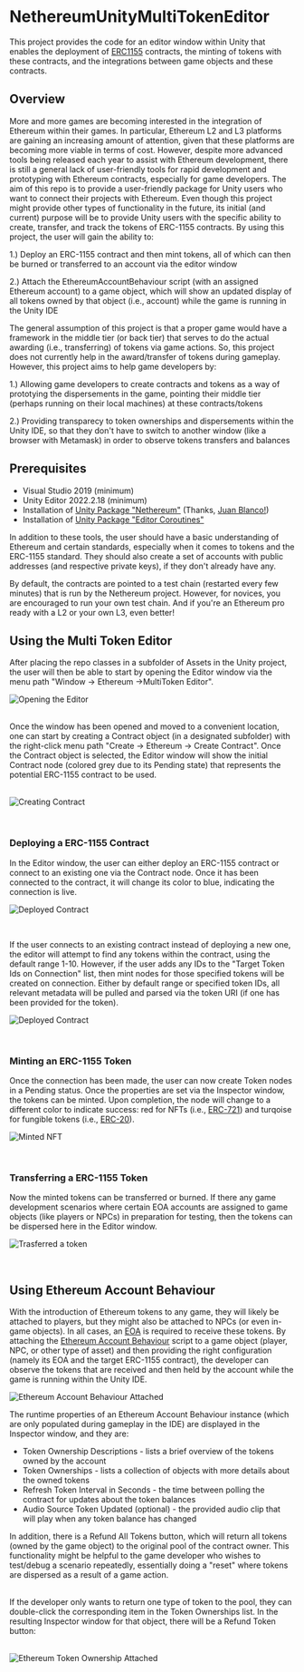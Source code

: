 # NethereumUnityMultiTokenEditor
This project provides the code for an editor window within Unity that enables the deployment of [ERC1155](https://eips.ethereum.org/EIPS/eip-1155) contracts, the minting of tokens with these contracts, and the integrations between game objects and these contracts.

## Overview 
More and more games are becoming interested in the integration of Ethereum within their games.  In particular, Ethereum L2 and L3 platforms are gaining an increasing amount of attention, given that these platforms are becoming more viable in terms of cost.  However, despite more advanced tools being released each year to assist with Ethereum development, there is still a general lack of user-friendly tools for rapid development and prototyping with Ethereum contracts, especially for game developers.  The aim of this repo is to provide a user-friendly package for Unity users who want to connect their projects with Ethereum.  Even though this project might provide other types of functionality in the future, its initial (and current) purpose will be to provide Unity users with the specific ability to create, transfer, and track the tokens of ERC-1155 contracts.  By using this project, the user will gain the ability to:

1.) Deploy an ERC-1155 contract and then mint tokens, all of which can then be burned or transferred to an account via the editor window

2.) Attach the EthereumAccountBehaviour script (with an assigned Ethereum account) to a game object, which will show an updated display of all tokens owned by that object (i.e., account) while the game is running in the Unity IDE

The general assumption of this project is that a proper game would have a framework in the middle tier (or back tier) that serves to do the actual awarding (i.e., transferring) of tokens via game actions.  So, this project does not currently help in the award/transfer of tokens during gameplay.  However, this project aims to help game developers by:

1.) Allowing game developers to create contracts and tokens as a way of prototying the dispersements in the game, pointing their middle tier (perhaps running on their local machines) at these contracts/tokens

2.) Providing transparecy to token ownerships and dispersements within the Unity IDE, so that they don't have to switch to another window (like a browser with Metamask) in order to observe tokens transfers and balances

## Prerequisites

* Visual Studio 2019 (minimum)
* Unity Editor 2022.2.18 (minimum)
* Installation of [Unity Package "Nethereum"](https://github.com/Nethereum/Nethereum.Unity) (Thanks, [Juan Blanco!](https://github.com/Nethereum))
* Installation of [Unity Package "Editor Coroutines"](https://docs.unity3d.com/Manual/com.unity.editorcoroutines.html)

In addition to these tools, the user should have a basic understanding of Ethereum and certain standards, especially when it comes to tokens and the ERC-1155 standard.  They should also create a set of accounts with public addresses (and respective private keys), if they don't already have any. 

By default, the contracts are pointed to a test chain (restarted every few minutes) that is run by the Nethereum project.  However, for novices, you are encouraged to run your own test chain.  And if you're an Ethereum pro ready with a L2 or your own L3, even better!

## Using the Multi Token Editor

After placing the repo classes in a subfolder of Assets in the Unity project, the user will then be able to start by opening the Editor window via the menu path "Window -> Ethereum ->MultiToken Editor". 
</br>

![Opening the Editor](https://github.com/jaerith/NethereumUnityMultiTokenEditor/blob/main/Screenshots/OpenMultiTokenEditor.png)

</br>
Once the window has been opened and moved to a convenient location, one can start by creating a Contract object (in a designated  subfolder) with the right-click menu path "Create -> Ethereum -> Create Contract".  Once the Contract object is selected, the Editor window will show the initial Contract node (colored grey due to its Pending state) that represents the potential ERC-1155 contract to be used.
</br>
</br>

![Creating Contract](https://github.com/jaerith/NethereumUnityMultiTokenEditor/blob/main/Screenshots/CreateMultiTokenContract.png)

</br>

### Deploying a ERC-1155 Contract

In the Editor window, the user can either deploy an ERC-1155 contract or connect to an existing one via the Contract node.  Once it has been connected to the contract, it will change its color to blue, indicating the connection is live.  

![Deployed Contract](https://github.com/jaerith/NethereumUnityMultiTokenEditor/blob/main/Screenshots/MultiTokenEditor_ContractNode_AfterDeployment.png)

</br>

If the user connects to an existing contract instead of deploying a new one, the editor will attempt to find any tokens within the contract, using the default range 1-10.  However, if the user adds any IDs to the "Target Token Ids on Connection" list, then mint nodes for those specified tokens will be created on connection.  Either by default range or specified token IDs, all relevant metadata will be pulled and parsed via the token URI (if one has been provided for the token).

![Deployed Contract](https://github.com/jaerith/NethereumUnityMultiTokenEditor/blob/main/Screenshots/MultiTokenEditor_TokenNode_AfterContractConnection.png)

</br>

### Minting an ERC-1155 Token

Once the connection has been made, the user can now create Token nodes in a Pending status.  Once the properties are set via the Inspector window, the tokens can be minted.  Upon completion, the node will change to a different color to indicate success: red for NFTs (i.e., [ERC-721](https://ethereum.org/en/developers/docs/standards/tokens/erc-721/)) and turqoise for fungible tokens (i.e., [ERC-20](https://ethereum.org/en/developers/docs/standards/tokens/erc-20/)).
</br>

![Minted NFT](https://github.com/jaerith/NethereumUnityMultiTokenEditor/blob/main/Screenshots/MultiTokenEditor_NFT_Node_AfterMint.png)

</br>

### Transferring a ERC-1155 Token

Now the minted tokens can be transferred or burned.  If there any game development scenarios where certain EOA accounts are assigned to game objects (like players or NPCs) in preparation for testing, then the tokens can be dispersed here in the Editor window.

![Trasferred a token](https://github.com/jaerith/NethereumUnityMultiTokenEditor/blob/main/Screenshots/MultiTokenEditor_TokenNode_AfterTransfer.png)

</br>

## Using Ethereum Account Behaviour

With the introduction of Ethereum tokens to any game, they will likely be attached to players, but they might also be attached to NPCs (or even in-game objects).  In all cases, an [EOA](https://ethereum.org/en/developers/docs/accounts/) is required to receive these tokens.  By attaching the [Ethereum Account Behaviour](https://github.com/jaerith/NethereumUnityMultiTokenEditor/blob/main/Scripts/Behaviour/EthereumAccountBehaviour.cs) script to a game object (player, NPC, or other type of asset) and then providing the right configuration (namely its EOA and the target ERC-1155 contract), the developer can observe the tokens that are received and then held by the account while the game is running within the Unity IDE.

![Ethereum Account Behaviour Attached](https://github.com/jaerith/NethereumUnityMultiTokenEditor/blob/main/Screenshots/EAB_Properties_Gameplay_Update.png)

The runtime properties of an Ethereum Account Behaviour instance (which are only populated during gameplay in the IDE) are displayed in the Inspector window, and they are:

* Token Ownership Descriptions - lists a brief overview of the tokens owned by the account
* Token Ownerships - lists a collection of objects with more details about the owned tokens
* Refresh Token Interval in Seconds - the time between polling the contract for updates about the token balances
* Audio Source Token Updated (optional) - the provided audio clip that will play when any token balance has changed

In addition, there is a Refund All Tokens button, which will return all tokens (owned by the game object) to the original pool of the contract owner.  This functionality might be helpful to the game developer who wishes to test/debug a scenario repeatedly, essentially doing a "reset" where tokens are dispersed as a result of a game action.

<br/>
If the developer only wants to return one type of token to the pool, they can double-click the corresponding item in the Token Ownerships list.  In the resulting Inspector window for that object, there will be a Refund Token button:

<br/>
<br/>

![Ethereum Token Ownership Attached](https://github.com/jaerith/NethereumUnityMultiTokenEditor/blob/main/Screenshots/EOT_Properties_Gameplay_Update.png)
